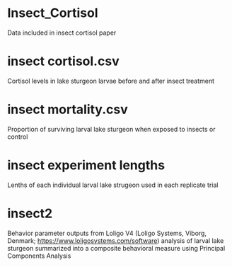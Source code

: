 # Insect_Cortisol
Data included in insect cortisol paper


# insect cortisol.csv
Cortisol levels in lake sturgeon larvae before and after insect treatment

# insect mortality.csv
Proportion of surviving larval lake sturgeon when exposed to insects or control

# insect experiment lengths
Lenths of each individual larval lake strugeon used in each replicate trial

# insect2
Behavior parameter outputs from Loligo V4 (Loligo Systems, Viborg, Denmark; https://www.loligosystems.com/software) analysis of larval lake sturgeon summarized into a composite behavioral measure using Principal Components Analysis

